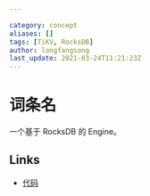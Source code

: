```yaml
---

category: concept
aliases: []
tags: [TiKV, RocksDB]
author: longfangsong
last_update: 2021-03-24T11:21:23Z
---
```


# 词条名

一个基于 RocksDB 的 Engine。

## Links

- [代码]()
